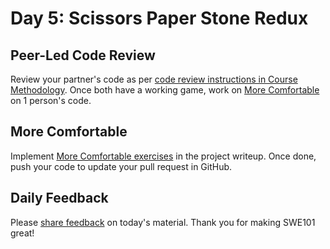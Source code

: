 # Day 5: Scissors Paper Stone Redux

## Peer-Led Code Review

Review your partner's code as per [code review instructions in Course Methodology](../course-logistics/course-methodology.md#code-review). Once both have a working game, work on [More Comfortable](day-5-scissors-paper-stone-redux.md#more-comfortable) on 1 person's code.

## More Comfortable

Implement [More Comfortable exercises](../projects/project-1-scissors-paper-stone.md#more-comfortable) in the project writeup. Once done, push your code to update your pull request in GitHub.

## Daily Feedback

Please [share feedback](https://forms.gle/EphjPbsUTNXGqN946) on today's material. Thank you for making SWE101 great!

